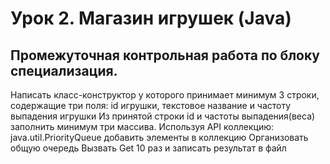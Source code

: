 # Урок 2. Магазин игрушек (Java)

## Промежуточная контрольная работа по блоку специализация.

Напиcать класс-конструктор у которого принимает минимум 3 строки,
содержащие три поля: id игрушки, текстовое название и частоту выпадения игрушки
Из принятой строки id и частоты выпадения(веса) заполнить минимум три массива.
Используя API коллекцию: java.util.PriorityQueue добавить элементы в коллекцию
Организовать общую очередь
Вызвать Get 10 раз и записать результат в файл